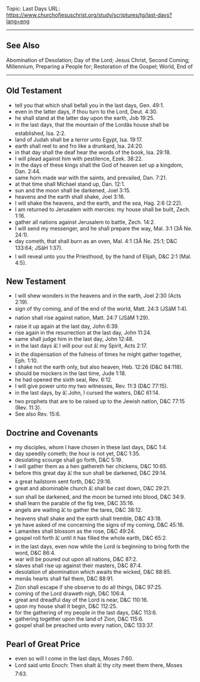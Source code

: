Topic: Last Days
URL: https://www.churchofjesuschrist.org/study/scriptures/tg/last-days?lang=eng

---

## See Also

Abomination of Desolation; Day of the Lord; Jesus Christ, Second Coming; Millennium, Preparing a People for; Restoration of the Gospel; World, End of

---

## Old Testament

- tell you that which shall befall you in the last days, Gen. 49:1.
- even in the latter days, if thou turn to the Lord, Deut. 4:30.
- he shall stand at the latter day upon the earth, Job 19:25.
- in the last days, that the mountain of the Lordâs house shall be established, Isa. 2:2.
- land of Judah shall be a terror unto Egypt, Isa. 19:17.
- earth shall reel to and fro like a drunkard, Isa. 24:20.
- in that day shall the deaf hear the words of the book, Isa. 29:18.
- I will plead against him with pestilence, Ezek. 38:22.
- in the days of these kings shall the God of heaven set up a kingdom, Dan. 2:44.
- same horn made war with the saints, and prevailed, Dan. 7:21.
- at that time shall Michael stand up, Dan. 12:1.
- sun and the moon shall be darkened, Joel 3:15.
- heavens and the earth shall shake, Joel 3:16.
- I will shake the heavens, and the earth, and the sea, Hag. 2:6 (2:22).
- I am returned to Jerusalem with mercies: my house shall be built, Zech. 1:16.
- gather all nations against Jerusalem to battle, Zech. 14:2.
- I will send my messenger, and he shall prepare the way, Mal. 3:1 (3Â Ne. 24:1).
- day cometh, that shall burn as an oven, Mal. 4:1 (3Â Ne. 25:1; D&C 133:64; JSâH 1:37).
- I will reveal unto you the Priesthood, by the hand of Elijah, D&C 2:1 (Mal. 4:5).

## New Testament

- I will shew wonders in the heavens and in the earth, Joel 2:30 (Acts 2:19).
- sign of thy coming, and of the end of the world, Matt. 24:3 (JSâM 1:4).
- nation shall rise against nation, Matt. 24:7 (JSâM 1:29).
- raise it up again at the last day, John 6:39.
- rise again in the resurrection at the last day, John 11:24.
- same shall judge him in the last day, John 12:48.
- in the last days â¦ I will pour out â¦ my Spirit, Acts 2:17.
- in the dispensation of the fulness of times he might gather together, Eph. 1:10.
- I shake not the earth only, but also heaven, Heb. 12:26 (D&C 84:118).
- should be mockers in the last time, Jude 1:18.
- he had opened the sixth seal, Rev. 6:12.
- I will give power unto my two witnesses, Rev. 11:3 (D&C 77:15).
- in the last days, by â¦ John, I cursed the waters, D&C 61:14.
- two prophets that are to be raised up to the Jewish nation, D&C 77:15 (Rev. 11:3).
- See also Rev. 15:6.

## Doctrine and Covenants

- my disciples, whom I have chosen in these last days, D&C 1:4.
- day speedily cometh; the hour is not yet, D&C 1:35.
- desolating scourge shall go forth, D&C 5:19.
- I will gather them as a hen gathereth her chickens, D&C 10:65.
- before this great day â¦ the sun shall be darkened, D&C 29:14.
- a great hailstorm sent forth, D&C 29:16.
- great and abominable church â¦ shall be cast down, D&C 29:21.
- sun shall be darkened, and the moon be turned into blood, D&C 34:9.
- shall learn the parable of the fig tree, D&C 35:16.
- angels are waiting â¦ to gather the tares, D&C 38:12.
- heavens shall shake and the earth shall tremble, D&C 43:18.
- ye have asked of me concerning the signs of my coming, D&C 45:16.
- Lamanites shall blossom as the rose, D&C 49:24.
- gospel roll forth â¦ until it has filled the whole earth, D&C 65:2.
- in the last days, even now while the Lord is beginning to bring forth the word, D&C 86:4.
- war will be poured out upon all nations, D&C 87:2.
- slaves shall rise up against their masters, D&C 87:4.
- desolation of abomination which awaits the wicked, D&C 88:85.
- menâs hearts shall fail them, D&C 88:91.
- Zion shall escape if she observe to do all things, D&C 97:25.
- coming of the Lord draweth nigh, D&C 106:4.
- great and dreadful day of the Lord is near, D&C 110:16.
- upon my house shall it begin, D&C 112:25.
- for the gathering of my people in the last days, D&C 113:6.
- gathering together upon the land of Zion, D&C 115:6.
- gospel shall be preached unto every nation, D&C 133:37.

## Pearl of Great Price

- even so will I come in the last days, Moses 7:60.
- Lord said unto Enoch: Then shalt â¦ thy city meet them there, Moses 7:63.

